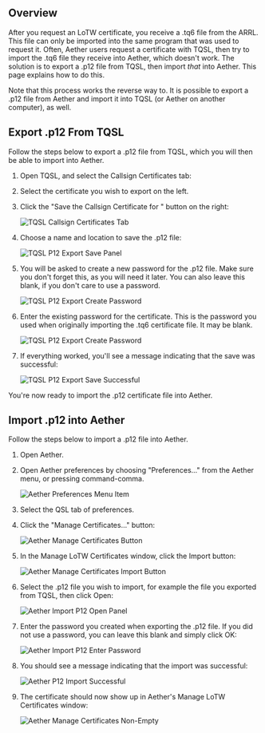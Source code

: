 ## Overview

After you request an LoTW certificate, you receive a .tq6 file from the ARRL. This file can only be imported into the same program that was used to request it. Often, Aether users request a certificate with TQSL, then try to import the .tq6 file they receive into Aether, which doesn't work. The solution is to export a .p12 file from TQSL, then import _that_ into Aether. This page explains how to do this.

Note that this process works the reverse way to. It is possible to export a .p12 file from Aether and import it into TQSL (or Aether on another computer), as well.

## Export .p12 From TQSL

Follow the steps below to export a .p12 file from TQSL, which you will then be able to import into Aether.

1. Open TQSL, and select the Callsign Certificates tab:
2. Select the certificate you wish to export on the left.
3. Click the "Save the Callsign Certificate for <your callsign>" button on the right:

    ![TQSL Callsign Certificates Tab](/images/ExportP12/TQSLCallsignCertificatesSaveCertificate.png)

4. Choose a name and location to save the .p12 file:

    ![TQSL P12 Export Save Panel](/images/ExportP12/P12SavePanel.png)

5. You will be asked to create a new password for the .p12 file. Make sure you don't forget this, as you will need it later. You can also leave this blank, if you don't care to use a password.

    ![TQSL P12 Export Create Password](/images/ExportP12/P12CreatePassword.png)

6. Enter the existing password for the certificate. This is the password you used when originally importing the .tq6 certificate file. It may be blank.

    ![TQSL P12 Export Create Password](/images/ExportP12/P12EnterPassword.png)

7. If everything worked, you'll see a message indicating that the save was successful:

    ![TQSL P12 Export Save Successful](/images/ExportP12/P12SaveSuccessful.png)

You're now ready to import the .p12 certificate file into Aether.

## Import .p12 into Aether

Follow the steps below to import a .p12 file into Aether.

1. Open Aether.
2. Open Aether preferences by choosing "Preferences..." from the Aether menu, or pressing command-comma.

    ![Aether Preferences Menu Item](/images/AetherPreferencesMenuItem.png)

3. Select the QSL tab of preferences.
4. Click the "Manage Certificates..." button:

    ![Aether Manage Certificates Button](/images/ExportP12/AetherQSLPreferencesManageCertificates.png)

5. In the Manage LoTW Certificates window, click the Import button:

    ![Aether Manage Certificates Import Button](/images/ExportP12/ManageCertificatesImportButton.png)

6. Select the .p12 file you wish to import, for example the file you exported from TQSL, then click Open:

    ![Aether Import P12 Open Panel](/images/ExportP12/ImportCertificateOpenPanel.png)

7. Enter the password you created when exporting the .p12 file. If you did not use a password, you can leave this blank and simply click OK:

    ![Aether Import P12 Enter Password](/images/ExportP12/ImportCertificateEnterPassword.png)

8. You should see a message indicating that the import was successful:

    ![Aether P12 Import Successful](/images/ExportP12/P12ImportSuccessful.png)

9. The certificate should now show up in Aether's Manage LoTW Certificates window:

   ![Aether Manage Certificates Non-Empty](/images/ExportP12/ManageCertificatesFull.png)
